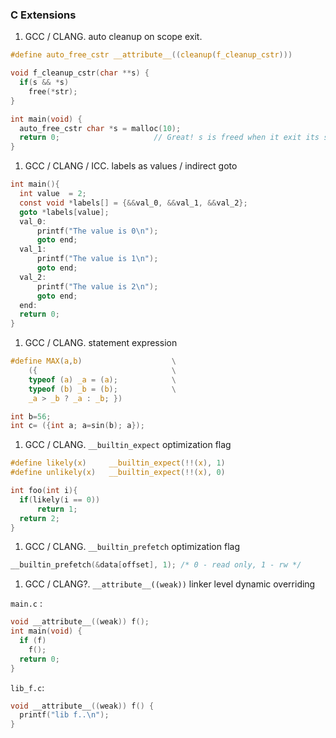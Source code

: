 ### C Extensions

1. GCC / CLANG. auto cleanup on scope exit. 
  ```c
  #define auto_free_cstr __attribute__((cleanup(f_cleanup_cstr)))
  
  void f_cleanup_cstr(char **s) { 
    if(s && *s) 
      free(*str); 
  }
  
  int main(void) {
    auto_free_cstr char *s = malloc(10);
    return 0;                     // Great! s is freed when it exit its scope   
  }
  ```

1. GCC / CLANG / ICC. labels as values / indirect goto
  ```c
  int main(){
    int value  = 2;
    const void *labels[] = {&&val_0, &&val_1, &&val_2};
    goto *labels[value];
    val_0:
        printf("The value is 0\n");
        goto end;
    val_1:
        printf("The value is 1\n");
        goto end;
    val_2:
        printf("The value is 2\n");
        goto end;
    end:
    return 0;
  }
  ```

1. GCC / CLANG. statement expression
  ```c
  #define MAX(a,b)                    \
      ({                              \
      typeof (a) _a = (a);            \
      typeof (b) _b = (b);            \
      _a > _b ? _a : _b; })
  
  int b=56;
  int c= ({int a; a=sin(b); a});
  ```

1. GCC / CLANG. ```__builtin_expect``` optimization flag
  ```c
  #define likely(x)     __builtin_expect(!!(x), 1)
  #define unlikely(x)   __builtin_expect(!!(x), 0)
  
  int foo(int i){
    if(likely(i == 0))
        return 1;
    return 2;
  }
  ```

1. GCC / CLANG. ```__builtin_prefetch``` optimization flag
  ```c
  __builtin_prefetch(&data[offset], 1); /* 0 - read only, 1 - rw */
  ```

1. GCC / CLANG?. ```__attribute__((weak))``` linker level dynamic overriding

  ```main.c``` :
  
  ```c
  void __attribute__((weak)) f();
  int main(void) {
    if (f)
      f();
    return 0;
  }
  ```

  ```lib_f.c```:
  
  ```c
  void __attribute__((weak)) f() {
    printf("lib f..\n");
  }
  ```


